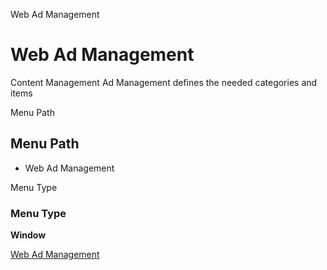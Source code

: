 
Web Ad Management
# Web Ad Management


Content Management Ad Management defines the needed categories and items

Menu Path
## Menu Path



- Web Ad Management

Menu Type
### Menu Type

**Window**


[Web Ad Management](../../functional-guide/window/window-web-ad-management.md)